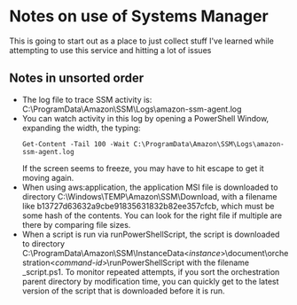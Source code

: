 # Notes on use of Systems Manager

This is going to start out as a place to just collect stuff I've learned while attempting to use this service and hitting a lot of issues

## Notes in unsorted order
- The log file to trace SSM activity is: C:\ProgramData\Amazon\SSM\Logs\amazon-ssm-agent.log
- You can watch activity in this log by opening a PowerShell Window, expanding the width, the typing:
  ```
  Get-Content -Tail 100 -Wait C:\ProgramData\Amazon\SSM\Logs\amazon-ssm-agent.log
  ```
  If the screen seems to freeze, you may have to hit escape to get it moving again.
- When using aws:application, the application MSI file is downloaded to directory C:\Windows\TEMP\Amazon\SSM\Download,
  with a filename like b13727d63632a9cbe91835631832b82ee357cfcb, which must be some hash of the contents. You can look for the right file if multiple are there by comparing file sizes.
- When a script is run via runPowerShellScript, the script is downloaded to directory C:\ProgramData\Amazon\SSM\InstanceData\<_instance_>\document\orchestration\<_command-id_>\runPowerShellScript
  with the filename \_script.ps1. To monitor repeated attempts, if you sort the orchestration parent directory by modification time, you can quickly get to the latest version of the script that is downloaded before it is run. 
